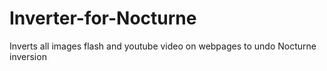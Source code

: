 Inverter-for-Nocturne
=====================

Inverts all images flash and youtube video on webpages to undo Nocturne inversion